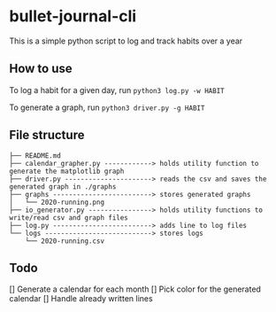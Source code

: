 # bullet-journal-cli

This is a simple python script to log and track habits over a year

## How to use

To log a habit for a given day, run `python3 log.py -w HABIT`

To generate a graph, run `python3 driver.py -g HABIT`

## File structure
```
├── README.md
├── calendar_grapher.py ------------> holds utility function to generate the matplotlib graph
├── driver.py ----------------------> reads the csv and saves the generated graph in ./graphs
├── graphs -------------------------> stores generated graphs
│   └── 2020-running.png
├── io_generator.py ----------------> holds utility functions to write/read csv and graph files
├── log.py -------------------------> adds line to log files
└── logs ---------------------------> stores logs
    └── 2020-running.csv
```

## Todo 
[] Generate a calendar for each month 
[] Pick color for the generated calendar
[] Handle already written lines
